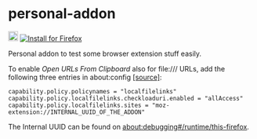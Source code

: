 # personal-addon

<a href="https://nikolockenvitz.github.io/personal-addon/">
<img src="https://nikolockenvitz.github.io/personal-addon/icons/personal-addon-48.png" height="20px" /></a>
<!-- SHIELD IO BADGES INSTALL START -->
<a href="https://nikolockenvitz.github.io/personal-addon/xpi/personal_addon-0.0.13-fx.xpi">
<img src="https://img.shields.io/badge/firefox-v0.0.13-FF7139?logo=firefox-browser" alt="Install for Firefox" /></a>
<!-- SHIELD IO BADGES INSTALL END -->

Personal addon to test some browser extension stuff easily.

To enable *Open URLs From Clipboard* also for file:/// URLs, add the following three entries in about:config [[source]](https://github.com/fastaddons/GroupSpeedDial/issues/36#issuecomment-788283828):

```
capability.policy.policynames = "localfilelinks"
capability.policy.localfilelinks.checkloaduri.enabled = "allAccess"
capability.policy.localfilelinks.sites = "moz-extension://INTERNAL_UUID_OF_THE_ADDON"
```

The Internal UUID can be found on [about:debugging#/runtime/this-firefox](about:debugging#/runtime/this-firefox).
